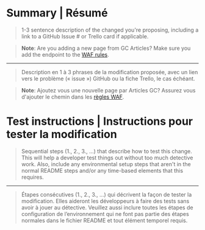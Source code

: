 
# Summary | Résumé


> 1-3 sentence description of the changed you're proposing, including a link to
> a GitHub Issue # or Trello card if applicable.

> **Note**: Are you adding a new page from GC Articles? Make sure you add the endpoint to the [WAF rules](https://github.com/cds-snc/notification-utils/tree/main/.github/actions/waffles#supporting-a-new-url-within-gcnotify).

---

> Description en 1 à 3 phrases de la modification proposée, avec un lien vers le
> problème (« issue ») GitHub ou la fiche Trello, le cas échéant.

> **Note**: Ajoutez vous une nouvelle page par Articles GC? Assurez vous d'ajouter le chemin dans les [règles WAF](https://github.com/cds-snc/notification-utils/tree/main/.github/actions/waffles#supporting-a-new-url-within-gcnotify).

# Test instructions | Instructions pour tester la modification

> Sequential steps (1., 2., 3., ...) that describe how to test this change. This
> will help a developer test things out without too much detective work. Also,
> include any environmental setup steps that aren't in the normal README steps
> and/or any time-based elements that this requires.

---

> Étapes consécutives (1., 2., 3., …) qui décrivent la façon de tester la
> modification. Elles aideront les développeurs à faire des tests sans avoir à
> jouer au détective. Veuillez aussi inclure toutes les étapes de configuration
> de l’environnement qui ne font pas partie des étapes normales dans le fichier
> README et tout élément temporel requis.
